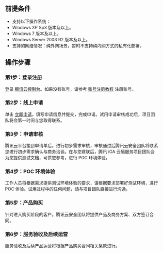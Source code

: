 ## 前提条件
- 支持以下操作系统：
 - Windows XP Sp3 版本及以上。
 - Windows 7 版本及以上。
 - Windows Server 2003 R2 版本及以上。
- 支持的网络情况：纯外网场景，暂时不支持纯内网方式的私有化部署。

## 操作步骤
### 第1步：登录注册
登录 [腾讯云控制台](https://console.cloud.tencent.com/)。如果没有账号，请参考 [账号注册教程](https://cloud.tencent.com/document/product/378/17985) 注册账号。

### 第2步：线上申请
单击 [立即申请](https://epp.team.qq.com/group/create#/)，填写申请信息并提交，完成申请。试用申请审核成功后，项目团队将会第一时间与您取得联系。

### 第3步：申请审核
腾讯云平台接到申请单后，进行初步需求审核，审核通过后腾讯云安全团队将联系您进行初步需求确认与商务洽谈。在与您建联后，腾讯 iOA 云盾服务项目团队会为您提供测试文档，可供您参考，进行 POC 环境体验。

### 第4步：POC 环境体验
工作人员将根据需求提供测试环境体验的要求，请根据要求部署好测试环境，进行 POC 体验。试用过程中的任何问题，请与项目团队直接进行沟通。

### 第5步：产品购买
针对进入购买阶段的客户，腾讯云安全团队将提供产品及商务方案、双方签订合同。

### 第6步：服务验收及后续运营
服务验收及后续产品运营将根据产品购买合同相关条款进行。

